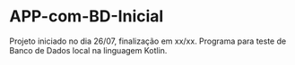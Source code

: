 # APP-com-BD-Inicial
Projeto iniciado no dia 26/07, finalização em xx/xx. Programa para teste de Banco de Dados local na linguagem Kotlin.
